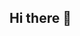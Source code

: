 ## Hi there 👋

<!--
**Gislane1997/Gislane1997** is a ✨ _special_ ✨ repository because its `README.md` (this file) appears on your GitHub profile.

 <div>

 <a href="https://instagram.com/gislane_alcantara" target="_blank"><img src="https://img.shields.io/badge/-Instagram-%23E4405F?style=for-the-badge&logo=instagram&logoColor=white" target="_blank"></a>
 
</div>
